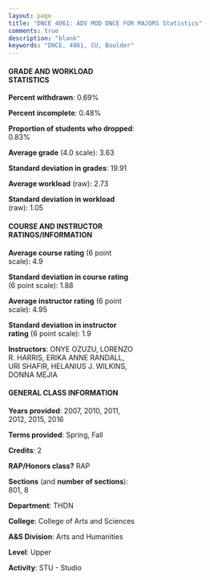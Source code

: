```yaml
---
layout: page
title: "DNCE 4061: ADV MOD DNCE FOR MAJORS Statistics"
comments: true
description: "blank"
keywords: "DNCE, 4061, CU, Boulder"
--- 
```

<head>
<script src="https://ajax.googleapis.com/ajax/libs/jquery/2.1.3/jquery.min.js"></script>
<script src="https://dl.dropboxusercontent.com/s/pc42nxpaw1ea4o9/highcharts.js?dl=0"></script>
<!-- <script src="../assets/js/highcharts.js"></script> -->
<style type="text/css">@font-face {
	font-family: "Bebas Neue";
	src: url(https://www.filehosting.org/file/details/544349/BebasNeue%20Regular.otf) format("opentype");
	}
	h1.Bebas { 
		font-family: "Bebas Neue", Verdana, Tahoma;
	}
</style>
</head>
<body>
	<div id="container" style="float: right; width: 45%; height: 88%; margin-left: 2.5%; margin-right: 2.5%;"></div>
	<script language="JavaScript">
		$(document).ready(function() {
		var chart = {type: 'column'};
		var title = {text: 'Grade Distribution'};
		var xAxis = {categories: ['A','B','C','D','F'],crosshair: true};
		var yAxis = {min: 0,title: {text: 'Percentage'}};
		var tooltip = {headerFormat: '<center><b><span style="font-size:20px">{point.key}</span></b></center>',
		               pointFormat: '<td style="padding:0"><b>{point.y:.1f}%</b></td>',
		               footerFormat: '</table>',shared: true,useHTML: true};
		var plotOptions = {column: {pointPadding: 0.0,borderWidth: 0}};  
		var credits = {enabled: false};var series= [{name: 'Percent',data: [73.73,20.34,5.08,0.85,0.0,]}];
		var json = {};
		json.chart = chart;
		json.title = title;
		json.tooltip = tooltip;
		json.xAxis = xAxis;
		json.yAxis = yAxis;  
		json.series = series;
		json.plotOptions = plotOptions;  
		json.credits = credits;
		$('#container').highcharts(json);
	});
	</script>
</body>
			   
#### GRADE AND WORKLOAD STATISTICS

**Percent withdrawn**: 0.69%

**Percent incomplete**: 0.48%

**Proportion of students who dropped**: 0.83%

**Average grade** (4.0 scale): 3.63

**Standard deviation in grades**: 19.91

**Average workload** (raw): 2.73

**Standard deviation in workload** (raw): 1.05

#### COURSE AND INSTRUCTOR RATINGS/INFORMATION

**Average course rating** (6 point scale): 4.9

**Standard deviation in course rating** (6 point scale): 1.88

**Average instructor rating** (6 point scale): 4.95

**Standard deviation in instructor rating** (6 point scale): 1.9

**Instructors**: ONYE OZUZU, LORENZO R. HARRIS, ERIKA ANNE RANDALL, URI SHAFIR, HELANIUS J. WILKINS, DONNA MEJIA

#### GENERAL CLASS INFORMATION

**Years provided**: 2007, 2010, 2011, 2012, 2015, 2016

**Terms provided**: Spring, Fall

**Credits**: 2

**RAP/Honors class?** RAP

**Sections** (and **number of sections**): 801, 8

**Department**: THDN

**College**: College of Arts and Sciences

**A&S Division**: Arts and Humanities

**Level**: Upper

**Activity**: STU - Studio